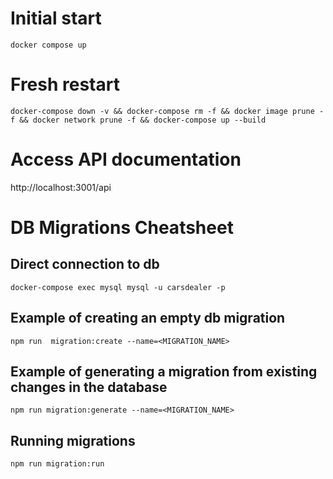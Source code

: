 # Initial start

`docker compose up`

# Fresh restart

`docker-compose down -v && docker-compose rm -f && docker image prune -f && docker network prune -f && docker-compose up --build`

# Access API documentation

http://localhost:3001/api

# DB Migrations Cheatsheet

## Direct connection to db

`docker-compose exec mysql mysql -u carsdealer -p`

## Example of creating an empty db migration

`npm run  migration:create --name=<MIGRATION_NAME>`

## Example of generating a migration from existing changes in the database

`npm run migration:generate --name=<MIGRATION_NAME>`

## Running migrations

`npm run migration:run`
